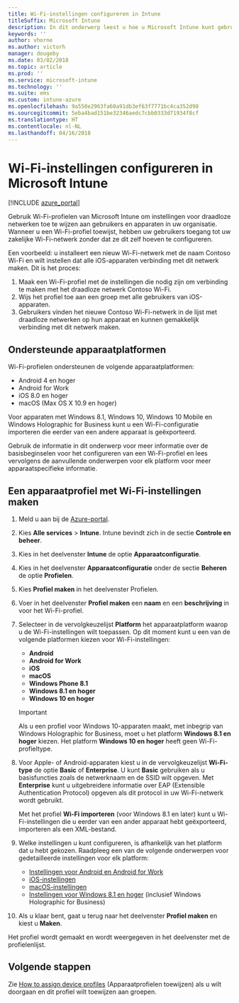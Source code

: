 ```yaml
---
title: Wi-Fi-instellingen configureren in Intune
titleSuffix: Microsoft Intune
description: In dit onderwerp leest u hoe u Microsoft Intune kunt gebruiken voor het configureren van Wi-Fi-verbindingen op de apparaten die u beheert.
keywords: ''
author: vhorne
ms.author: victorh
manager: dougeby
ms.date: 03/02/2018
ms.topic: article
ms.prod: ''
ms.service: microsoft-intune
ms.technology: ''
ms.suite: ems
ms.custom: intune-azure
ms.openlocfilehash: 9a550e2963fa60a91db3ef63f7771bc4ca352d98
ms.sourcegitcommit: 5eba4bad151be32346aedc7cbb0333d71934f8cf
ms.translationtype: HT
ms.contentlocale: nl-NL
ms.lasthandoff: 04/16/2018
---
```

# <a name="how-to-configure-wi-fi-settings-in-microsoft-intune"></a>Wi-Fi-instellingen configureren in Microsoft Intune

[!INCLUDE [azure_portal](./includes/azure_portal.md)]

Gebruik Wi-Fi-profielen van Microsoft Intune om instellingen voor draadloze netwerken toe te wijzen aan gebruikers en apparaten in uw organisatie. Wanneer u een Wi-Fi-profiel toewijst, hebben uw gebruikers toegang tot uw zakelijke Wi-Fi-netwerk zonder dat ze dit zelf hoeven te configureren.

Een voorbeeld: u installeert een nieuw Wi-Fi-netwerk met de naam Contoso Wi-Fi en wilt instellen dat alle iOS-apparaten verbinding met dit netwerk maken. Dit is het proces:

1. Maak een Wi-Fi-profiel met de instellingen die nodig zijn om verbinding te maken met het draadloze netwerk Contoso Wi-Fi.
2. Wijs het profiel toe aan een groep met alle gebruikers van iOS-apparaten.
3. Gebruikers vinden het nieuwe Contoso Wi-Fi-netwerk in de lijst met draadloze netwerken op hun apparaat en kunnen gemakkelijk verbinding met dit netwerk maken.

## <a name="supported-device-platforms"></a>Ondersteunde apparaatplatformen

Wi-Fi-profielen ondersteunen de volgende apparaatplatformen:

- Android 4 en hoger
- Android for Work
- iOS 8.0 en hoger
- macOS (Max OS X 10.9 en hoger)

Voor apparaten met Windows 8.1, Windows 10, Windows 10 Mobile en Windows Holographic for Business kunt u een Wi-Fi-configuratie importeren die eerder van een andere apparaat is geëxporteerd.

Gebruik de informatie in dit onderwerp voor meer informatie over de basisbeginselen voor het configureren van een Wi-Fi-profiel en lees vervolgens de aanvullende onderwerpen voor elk platform voor meer apparaatspecifieke informatie.

## <a name="create-a-device-profile-containing-wi-fi-settings"></a>Een apparaatprofiel met Wi-Fi-instellingen maken

1. Meld u aan bij de [Azure-portal](https://portal.azure.com).
2. Kies **Alle services** > **Intune**. Intune bevindt zich in de sectie **Controle en beheer**.
3. Kies in het deelvenster **Intune** de optie **Apparaatconfiguratie**.
2. Kies in het deelvenster **Apparaatconfiguratie** onder de sectie **Beheren** de optie **Profielen**.
3. Kies **Profiel maken** in het deelvenster Profielen.
4. Voer in het deelvenster **Profiel maken** een **naam** en een **beschrijving** in voor het Wi-Fi-profiel.
5. Selecteer in de vervolgkeuzelijst **Platform** het apparaatplatform waarop u de Wi-Fi-instellingen wilt toepassen. Op dit moment kunt u een van de volgende platformen kiezen voor Wi-Fi-instellingen:
    - **Android**
    - **Android for Work**
    - **iOS**
    - **macOS**
    - **Windows Phone 8.1**
    - **Windows 8.1 en hoger**
    - **Windows 10 en hoger**

   > [!IMPORTANT]
   > Als u een profiel voor Windows 10-apparaten maakt, met inbegrip van Windows Holographic for Business, moet u het platform **Windows 8.1 en hoger** kiezen. Het platform **Windows 10 en hoger** heeft geen Wi-Fi-profieltype. 

6. Voor Apple- of Android-apparaten kiest u in de vervolgkeuzelijst **Wi-Fi-type** de optie **Basic** of **Enterprise**. U kunt **Basic** gebruiken als u basisfuncties zoals de netwerknaam en de SSID wilt opgeven. Met **Enterprise** kunt u uitgebreidere informatie over EAP (Extensible Authentication Protocol) opgeven als dit protocol in uw Wi-Fi-netwerk wordt gebruikt. 

   Met het profiel **Wi-Fi importeren** (voor Windows 8.1 en later) kunt u Wi-Fi-instellingen die u eerder van een ander apparaat hebt geëxporteerd, importeren als een XML-bestand.
1. Welke instellingen u kunt configureren, is afhankelijk van het platform dat u hebt gekozen. Raadpleeg een van de volgende onderwerpen voor gedetailleerde instellingen voor elk platform:
    - [Instellingen voor Android en Android for Work](wi-fi-settings-android.md)
    - [iOS-instellingen](wi-fi-settings-ios.md)
    - [macOS-instellingen](wi-fi-settings-macos.md)
    - [Instellingen voor Windows 8.1 en hoger](wi-fi-settings-import-windows-8-1.md) (inclusief Windows Holographic for Business)
1. Als u klaar bent, gaat u terug naar het deelvenster **Profiel maken** en kiest u **Maken**.

Het profiel wordt gemaakt en wordt weergegeven in het deelvenster met de profielenlijst.

## <a name="next-steps"></a>Volgende stappen

Zie [How to assign device profiles](device-profile-assign.md) (Apparaatprofielen toewijzen) als u wilt doorgaan en dit profiel wilt toewijzen aan groepen.
